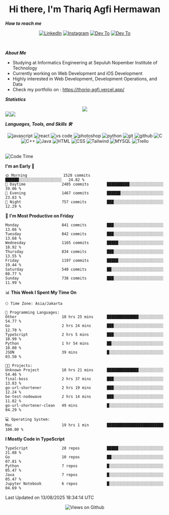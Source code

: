 <div align="center">
  <h1>Hi there, I'm Thariq Agfi Hermawan</h1>
</div>


***How to reach me***
<p align='center'>
   <a href="https://www.linkedin.com/in/thariqagfihermawan" target="_blank"><img src="https://img.shields.io/badge/LinkedIn-0077B5?style=for-the-badge&logo=linkedin&logoColor=white" alt="LinkedIn"></a>
   <a href="https://www.instagram.com/thoriqagfi" target="_blank"><img src="https://img.shields.io/badge/Instagram-E4405F?style=for-the-badge&logo=instagram&logoColor=white" alt="Instagram"></a>
   <a href="https://medium.com/@thoriq.aghfi60" target="_blank"><img src="https://img.shields.io/badge/Medium-12100E?style=for-the-badge&logo=medium&logoColor=white" alt="Dev To"></a>
   <a href="https://linktr.ee/thoriqagfi" target="_blank"><img src="https://img.shields.io/badge/linktree-1de9b6?style=for-the-badge&logo=linktree&logoColor=white" alt="Dev To"></a>
</p>

<br>

***About Me***
- Studying at Informatics Engineering at Sepuluh Nopember Institute of Technology
- Currently working on Web Development and iOS Development
- Highly interested in Web Development, Development Operations, and Data
- Check my portfolio on : https://thoriq-agfi.vercel.app/

***Statistics***

<!-- [![GitHub Streak](http://github-readme-streak-stats.herokuapp.com?user=thoriqagfi&theme=dark)](https://git.io/streak-stats) -->

<div align="center">
  <img src="http://github-readme-streak-stats.herokuapp.com?user=thoriqagfi&theme=chartreuse-dark"/>
</div>

<div align="center">
  <div style="display: flex;">
    <img src="https://github-readme-stats.vercel.app/api/top-langs/?username=thoriqagfi&layout=compact&theme=chartreuse-dark&langs_count=8" />
    <img src="https://github-readme-stats.vercel.app/api?username=thoriqagfi&show_icons=true&theme=chartreuse-dark"/>
  </div>
</div>

<!-- [![Top Langs](https://github-readme-stats.vercel.app/api/top-langs/?username=thoriqagfi&layout=compact&&theme=chartreuse-dark&langs_count=8)](https://github.com/thoriqagfi)
< ![Agfi's GitHub stats](https://github-readme-stats.vercel.app/api?username=thoriqagfi&show_icons=true&theme=chartreuse-dark) -->

***Languages, Tools, and Skills 🛠***

  <div align="center">
    <img src="https://img.shields.io/badge/JavaScript-F7DF1E?style=for-the-badge&logo=javascript&logoColor=black" alt="javascript" />
    <img src="https://img.shields.io/badge/React-61DAFB?style=for-the-badge&logo=react&logoColor=black" alt="react" />
    <img src="https://img.shields.io/badge/vs%20code-007ACC?style=for-the-badge&logo=visual%20studio%20code&logoColor=white" alt="vs code" />
    <img src="https://img.shields.io/badge/adobe%20photoshop-31A8FF?style=for-the-badge&logo=adobe%20photoshop&logoColor=white" alt="photoshop" />
    <img src="https://img.shields.io/badge/python-3776AB?style=for-the-badge&logo=python&logoColor=white" alt="python" />
    <img src="https://img.shields.io/badge/Git-F05032?style=for-the-badge&logo=git&logoColor=white" alt="git" />
    <img src="https://img.shields.io/badge/GitHub-100000?style=for-the-badge&logo=github&logoColor=white" alt="github" />
    <img src="https://img.shields.io/badge/c-%2300599C.svg?style=for-the-badge&logo=c&logoColor=white" alt="C" />
    <img src="https://img.shields.io/badge/c++-%2300599C.svg?style=for-the-badge&logo=c%2B%2B&logoColor=white" alt="C++" />
    <img src="https://img.shields.io/badge/Java-ED8B00?style=for-the-badge&logo=java&logoColor=white" alt="Java"/>
    <img src="https://img.shields.io/badge/HTML5-E34F26?style=for-the-badge&logo=html5&logoColor=white" alt="HTML" />
    <img src="https://img.shields.io/badge/CSS-239120?&style=for-the-badge&logo=css3&logoColor=white" alt ="CSS" />
    <img src="https://img.shields.io/badge/tailwindcss-%2338B2AC.svg?style=for-the-badge&logo=tailwind-css&logoColor=white" alt="Tailwind" />
    <img src="https://img.shields.io/badge/MySQL-00000F?style=for-the-badge&logo=mysql&logoColor=white" alt="MYSQL" />
    <img src="https://img.shields.io/badge/Trello-%23026AA7.svg?style=for-the-badge&logo=Trello&logoColor=white" alt="Trello" />
  </div><br>

<!--START_SECTION:waka-->
![Code Time](http://img.shields.io/badge/Code%20Time-1%2C347%20hrs%2024%20mins-blue)

**I'm an Early 🐤** 

```text
🌞 Morning                1528 commits        ██████░░░░░░░░░░░░░░░░░░░   24.82 % 
🌆 Daytime                2405 commits        ██████████░░░░░░░░░░░░░░░   39.06 % 
🌃 Evening                1467 commits        ██████░░░░░░░░░░░░░░░░░░░   23.83 % 
🌙 Night                  757 commits         ███░░░░░░░░░░░░░░░░░░░░░░   12.29 % 
```
📅 **I'm Most Productive on Friday** 

```text
Monday                   841 commits         ███░░░░░░░░░░░░░░░░░░░░░░   13.66 % 
Tuesday                  842 commits         ███░░░░░░░░░░░░░░░░░░░░░░   13.68 % 
Wednesday                1165 commits        █████░░░░░░░░░░░░░░░░░░░░   18.92 % 
Thursday                 834 commits         ███░░░░░░░░░░░░░░░░░░░░░░   13.55 % 
Friday                   1197 commits        █████░░░░░░░░░░░░░░░░░░░░   19.44 % 
Saturday                 540 commits         ██░░░░░░░░░░░░░░░░░░░░░░░   08.77 % 
Sunday                   738 commits         ███░░░░░░░░░░░░░░░░░░░░░░   11.99 % 
```


📊 **This Week I Spent My Time On** 

```text
🕑︎ Time Zone: Asia/Jakarta

💬 Programming Languages: 
Other                    10 hrs 25 mins      ██████████████░░░░░░░░░░░   54.77 % 
Go                       2 hrs 24 mins       ███░░░░░░░░░░░░░░░░░░░░░░   12.70 % 
TypeScript               2 hrs 5 mins        ███░░░░░░░░░░░░░░░░░░░░░░   10.99 % 
Python                   1 hr 54 mins        ██░░░░░░░░░░░░░░░░░░░░░░░   10.00 % 
JSON                     39 mins             █░░░░░░░░░░░░░░░░░░░░░░░░   03.50 % 

🐱‍💻 Projects: 
Unknown Project          10 hrs 21 mins      ██████████████░░░░░░░░░░░   54.46 % 
final-boss               2 hrs 37 mins       ███░░░░░░░░░░░░░░░░░░░░░░   13.83 % 
go-url-shortener         2 hrs 19 mins       ███░░░░░░░░░░░░░░░░░░░░░░   12.24 % 
be-test-nodewave         2 hrs 14 mins       ███░░░░░░░░░░░░░░░░░░░░░░   11.82 % 
go-url-shortener-clean   49 mins             █░░░░░░░░░░░░░░░░░░░░░░░░   04.29 % 

💻 Operating System: 
Mac                      19 hrs 1 min        █████████████████████████   100.00 % 
```

**I Mostly Code in TypeScript** 

```text
TypeScript               28 repos            █████░░░░░░░░░░░░░░░░░░░░   21.88 % 
Go                       10 repos            ██░░░░░░░░░░░░░░░░░░░░░░░   07.81 % 
Python                   7 repos             █░░░░░░░░░░░░░░░░░░░░░░░░   05.47 % 
Java                     7 repos             █░░░░░░░░░░░░░░░░░░░░░░░░   05.47 % 
Jupyter Notebook         6 repos             █░░░░░░░░░░░░░░░░░░░░░░░░   04.69 % 
```




 Last Updated on 13/08/2025 18:34:14 UTC
<!--END_SECTION:waka-->

<div align="center">
<img src="https://komarev.com/ghpvc/?username=thoriqagfi&color=blue" alt="Views on Github" />
</div>
